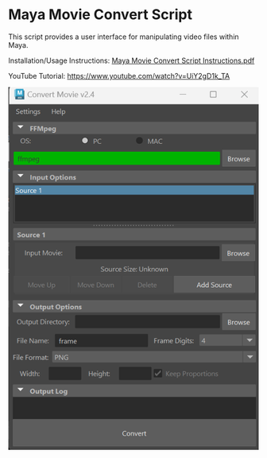 # Maya Movie Convert Script

This script provides a user interface for manipulating video files within Maya.

Installation/Usage Instructions: <a href="Maya Movie Convert Script Instructions.pdf">Maya Movie Convert Script Instructions.pdf</a>

YouTube Tutorial: <a href="https://www.youtube.com/watch?v=UiY2gD1k_TA">https://www.youtube.com/watch?v=UiY2gD1k_TA</a>

<img src="UI.png"></img>
